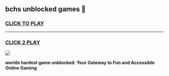
## bchs unblocked games 👋
<h3>
<a href="https://premium.freeplayer.one?title=bchs_unblocked_games&ref=13F">CLICK TO PLAY</a></h3>
<hr>

<h3>
<a href="https://premium.freeplayer.one?title=bchs_unblocked_games&ref=13F">CLICK 2 PLAY</a>
  
</h3>

<a href="https://premium.freeplayer.one?title=bchs_unblocked_games&ref=12F/"><img src="https://clearcache.store/games.png"></a>


**worlds hardest game unblocked: Your Gateway to Fun and Accessible Online Gaming**
